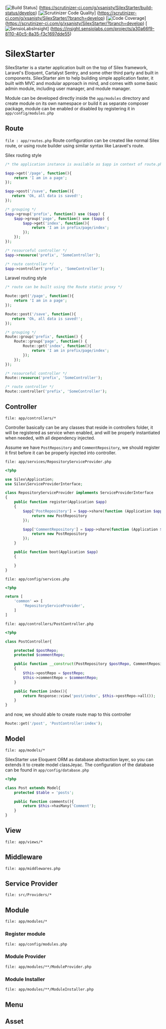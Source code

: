 [![Build Status](https://scrutinizer-ci.com/g/xsanisty/SilexStarter/badges/build.png?b=develop)]
(https://scrutinizer-ci.com/g/xsanisty/SilexStarter/build-status/develop)
[![Scrutinizer Code Quality](https://scrutinizer-ci.com/g/xsanisty/SilexStarter/badges/quality-score.png?b=develop)]
(https://scrutinizer-ci.com/g/xsanisty/SilexStarter/?branch=develop)
[![Code Coverage](https://scrutinizer-ci.com/g/xsanisty/SilexStarter/badges/coverage.png?b=develop)]
(https://scrutinizer-ci.com/g/xsanisty/SilexStarter/?branch=develop)
[![SensioLabsInsight](https://insight.sensiolabs.com/projects/a30a66f9-8110-40c5-8a35-f3c1697dde55/mini.png)]
(https://insight.sensiolabs.com/projects/a30a66f9-8110-40c5-8a35-f3c1697dde55)


# SilexStarter

SilexStarter is a starter application built on the top of Silex framework, Laravel's Eloquent, Cartalyst Sentry,
and some other third party and built in components.
SilexStarter aim to help building simple application faster, it built with MVC and modular approach in mind,
and comes with some basic admin module, including user manager, and module manager.

Module can be developed directly inside the ```app/modules``` directory and create module on its own namespace
or build it as separate composer package, module can be enabled or disabled by registering it in ```app/config/modules.php```

## Route
```file : app/routes.php```
Route configuration can be created like normal Silex route, or using route builder using similar syntax like Laravel's route.

Silex routing style
```php
/* the application instance is available as $app in context of route.php */

$app->get('/page', function(){
    return 'I am in a page';
});

$app->post('/save', function(){
   return 'Ok, all data is saved!';
});

/* grouping */
$app->group('prefix', function() use ($app) {
    $app->group('page', function() use ($app) {
        $app->get('index', function(){
            return 'I am in prefix/page/index';
        });
    });
});

/* resourceful controller */
$app->resource('prefix', 'SomeController');

/* route controller */
$app->controller('prefix', 'SomeController');

```

Laravel routing style
```php
/* route can be built using the Route static proxy */

Route::get('/page', function(){
    return 'I am in a page';
});

Route::post('/save', function(){
   return 'Ok, all data is saved!';
});

/* grouping */
Route::group('prefix', function() {
    Route::group('page', function() {
        Route::get('index', function(){
            return 'I am in prefix/page/index';
        });
    });
});

/* resourceful controller */
Route::resource('prefix', 'SomeController');

/* route controller */
Route::controller('prefix', 'SomeController');
```

## Controller
```file: app/controllers/*```

Controller basically can be any classes that reside in controllers folder, it will be registered as service
when enabled, and will be properly instantiated when needed, with all dependency injected.

Assume we have ```PostRepository``` and ```CommentRepository```, we should register it first before it can be
properly injected into controller.

```file: app/services/RepositoryServiceProvider.php```

```php
<?php

use Silex\Application;
use Silex\ServiceProviderInterface;

class RepositoryServiceProvider implements ServiceProviderInterface
{
    public function register(Application $app)
    {
        $app['PostRepository'] = $app->share(function (Application $app) {
            return new PostRepository
        });

        $app['CommentRepository'] = $app->share(function (Application $app) {
            return new PostRepository
        });
    }

    public function boot(Application $app)
    {

    }
}
```

```file: app/config/services.php```
```php
<?php

return [
    'common' => [
        'RepositoryServiceProvider',
    ]
]
```

```file: app/controllers/PostController.php```
```php
<?php

class PostController{

    protected $postRepo;
    protected $commentRepo;

    public function __construct(PostRepository $postRepo, CommentRepository $commentRepo)
    {
        $this->postRepo = $postRepo;
        $this->commentRepo = $commentRepo;
    }

    public function index(){
        return Response::view('post/index', $this->postRepo->all());
    }
}
```

and now, we should able to create route map to this controller

```php
Route::get('/post', 'PostController:index');
```

## Model
```file: app/models/*```

SilexStarter use Eloquent ORM as database abstraction layer, so you can extends it to create model classJeyac.
The configuration of the database can be found in ```app/config/database.php```

```php
<?php

class Post extends Model{
    protected $table = 'posts';

    public function comments(){
        return $this->hasMany('Comment');
    }
}
```

## View
```file: app/views/*```

## Middleware
```file: app/middlewares.php```

## Service Provider
```file: src/Providers/*```

## Module
```file: app/modules/*```

### Register module
```file: app/config/modules.php```

### Module Provider
```file: app/modules/**/ModuleProvider.php```

### Module Installer
```file: app/modules/**/ModuleInstaller.php```

## Menu

## Asset
